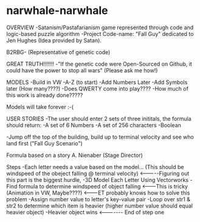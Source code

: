 # narwhale-narwhale
OVERVIEW
-Satanism/Pastafarianism game represented through code and logic-based puzzle algorithm
-Project Code-name: "Fall Guy" dedicated to Jen Hughes (Idea provided by Satan).

B2RBG- (Representative of genetic code)

GREAT TRUTH!!!!!!!
-"If the genetic code were Open-Sourced on Github, it could have the power to stop all wars" (Please ask me how!)

MODELS
-Build in VW
-A-Z (to start)
-Add Numbers Later
-Add Symbols later (How many????)
-Does QWERTY come into play????
-How much of this work is already done?????


Models will take forever :-(


USER STORIES
-The user should enter 2 sets of three inititals, the formula should return:
-A set of 6 Numbers
-A set of 256 characters
-Boolean

-Jump off the top of the building, build up to terminal velocity and see who land first ("Fall Guy Scenario")

Formula based on a story A. Nienaber (Stage Director)

Steps
-Each letter needs a value based on the model... (This should be windspeed of the obeject falling @ terminal velocity) <-----Figuring out this part is the biggest hurdle, 
        -3D Model Each Letter Using Vectorworks
        -Find formula to determine windspeed of object falling <---This is tricky (Animation in VW, Maybe????) <---ET probably knows how to solve this problem
        -Assign number value to letter's key-value pair
        -Loop over str1 & str2 to determine which item is heavier (higher number value should equal heavier object)
        -Heavier object wins <------- End of step one